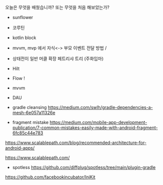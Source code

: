 
오늘은  무엇을  배웠습니까? 또는  무엇을 처음 해보았는가?

- sunflower

- 코루틴
- kotlin block
- mvvm, mvp 에서 자식<-> 부모 이벤트 전달 방법 / 
- 상태전이 일반 머클 확장 페트리샤 트리 (주화입마)
- Hilt
- Flow !
- mvvm

- DAU

- gradle cleansing 
https://medium.com/swlh/gradle-dependencies-a-mesh-6e057a11326e

- fragment mistake
https://medium.com/mobile-app-development-publication/7-common-mistakes-easily-made-with-android-fragment-6fc85c44e783


https://www.scalablepath.com/blog/recommended-architecture-for-android-apps/

https://www.scalablepath.com/


- spotless
https://github.com/diffplug/spotless/tree/main/plugin-gradle


https://github.com/facebookincubator/InjKit

<!--stackedit_data:
eyJoaXN0b3J5IjpbLTE4MDEwODMwNDUsLTExMjY1NzAwMzQsLT
gyMjE4NjIxMCwtMTcyMjExOTQzMiwxOTQ2NTg3OTQsMTk0Mjcx
OTkwNywtMzUwNTI3ODczXX0=
-->